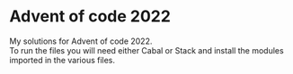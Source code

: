 # Advent of code 2022
My solutions for Advent of code 2022. <br>
To run the files you will need either Cabal or Stack and install the modules imported in the various files.
